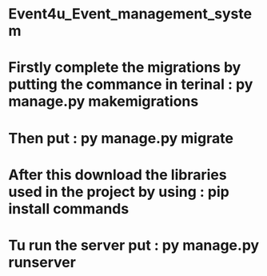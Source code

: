 # Event4u_Event_management_system
# Firstly complete the migrations by putting the commance in terinal : py manage.py makemigrations 
# Then put : py manage.py migrate
# After this  download the libraries used in the project by using : pip install commands
# Tu run the server put : py manage.py runserver
